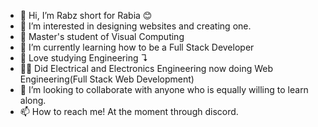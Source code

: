 - 👋 Hi, I’m Rabz short for Rabia 😊
- 👀 I’m interested in designing websites and creating one.
- 🌱 Master's student of Visual Computing
- 🌱 I’m currently learning how to be a Full Stack Developer
- 🧡 Love studying Engineering ↴
- 👩‍🏫 Did Electrical and Electronics Engineering now doing Web Engineering(Full Stack Web Development)
- 💞️ I’m looking to collaborate with anyone who is equally willing to learn along.
- 📫 How to reach me! At the moment through discord. 


<!---
RabzTims-04/RabzTims-04 is a ✨ special ✨ repository because its `README.md` (this file) appears on your GitHub profile.
You can click the Preview link to take a look at your changes.
--->
